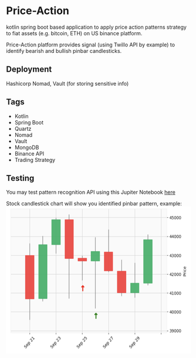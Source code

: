 # Price-Action

kotlin spring boot based application to 
apply price action patterns strategy to fiat assets 
(e.g. bitcoin, ETH) on US binance platform.

Price-Action platform provides signal (using Twillo API by example) to 
identify bearish and bullish pinbar candlesticks.

## Deployment 
Hashicorp Nomad, Vault (for storing sensitive info)

## Tags 
* Kotlin
* Spring Boot
* Quartz 
* Nomad 
* Vault
* MongoDB
* Binance API
* Trading Strategy

## Testing
You may test pattern recognition API using this Jupiter Notebook [here](https://github.com/alexgaas/price-action-analytics/blob/main/identify_candlestick_patterns.ipynb)

Stock candlestick chart will show you identified pinbar pattern, example:
<img src="https://github.com/alexgaas/price-action/blob/main/price-action-analytics.png" width="600" height="400" />
